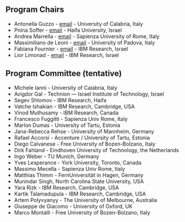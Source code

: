 ## Program Chairs
- Antonella Guzzo - [email](mailto:antonella.guzzo@unical.it) - University of Calabria, Italy 
- Pnina Soffer - [email](mailto:spnina@is.haifa.ac.il) - Haifa University, Israel
- Andrea Marrella - [email](mailto:marrella@diag.uniroma1.it) - Sapienza University of Rome, Italy
- Massimiliano de Leoni -  [email](mailto:deleoni@math.unipd.it) - University of Padova, Italy
- Fabiana Fournier - [email](mailto:fabiana@il.ibm.com) - IBM Research, Israel
- Lior Limonad - [email](mailto:liorli@il.ibm.com) - IBM Research, Israel

## Program Committee (tentative)
- Michele Ianni - University of Calabria, Italy
- Avigdor Gal - Technion — Israel Institute of Technology, Israel
- Segev Shlomov - IBM Research, Haifa
- Vatche Ishakian - IBM Research, Cambridge, USA
- Vinod Muthusamy - IBM Research, Canada
- Francesco Fuggitti - Sapienza Univ Rome, Italy
- Marlon Dumas - University of Tartu, Estonia
- Jana-Rebecca Rehse - University of Mannheim, Germany
- Rafael Accorsi - Accenture / University of Tartu, Estonia
- Diego Calvanese - Free University of Bozen-Bolzano, Italy
- Dirk Fahland - Eindhoven University of Technology, the Netherlands
- Ingo Weber - TU Munich, Germany 
- Yves Lesperance - York University, Toronto, Canada
- Massimo Mecella - Sapienza Univ Rome, Italy
- Matthias Thimm - FernUniversität in Hagen, Germany
- Munindar Singh, North Carolina State University, USA
- Yara Rizk - IBM Research, Cambridge, USA
- Kartik Talamadupula - IBM Research, Cambridge, USA
- Artem Polyvyanyy - The University of Melbourne, Australia
- Giuseppe de Giacomo - University of Oxford, UK
- Marco Montalli - Free University of Bozen-Bolzano, Italy
